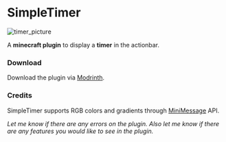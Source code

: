 # SimpleTimer

![timer_picture](https://i.postimg.cc/PfSTDTBM/timer-nb.png)

A **minecraft plugin** to display a **timer** in the actionbar.

### Download

Download the plugin via [Modrinth](https://modrinth.com/plugin/simpletimer/).

### Credits

SimpleTimer supports RGB colors and gradients through [MiniMessage](https://github.com/KyoriPowered/adventure) API.

_Let me know if there are any errors on the plugin.
Also let me know if there are any features you would like to see in the plugin._
